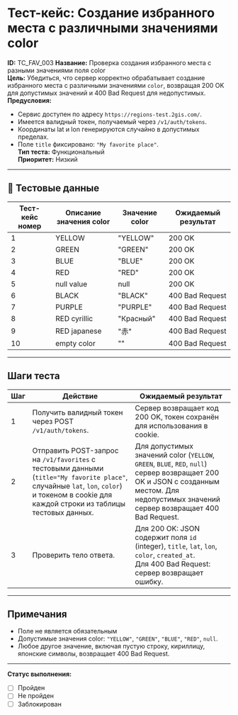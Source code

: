 # Тест-кейс: Создание избранного места с различными значениями color

**ID:** TC_FAV_003 
**Название:** Проверка создания избранного места с разными значениями поля color  
**Цель:** Убедиться, что сервер корректно обрабатывает создание избранного места с различными значениями `color`, возвращая 200 OK для допустимых значений и 400 Bad Request для недопустимых.  
**Предусловия:**  
- Сервис доступен по адресу `https://regions-test.2gis.com/`.  
- Имеется валидный токен, получаемый через `/v1/auth/tokens`.  
- Координаты lat и lon генерируются случайно в допустимых пределах.  
- Поле `title` фиксировано: `"My favorite place"`.  
**Тип теста:** Функциональный  
**Приоритет:** Низкий  

---

## 🧪 Тестовые данные

| Тест-кейс номер | Описание значения color | Значение color | Ожидаемый результат |
|-----------------|------------------------|----------------|-------------------|
| 1  | YELLOW | "YELLOW" | 200 OK |
| 2  | GREEN | "GREEN" | 200 OK |
| 3  | BLUE | "BLUE" | 200 OK |
| 4  | RED | "RED" | 200 OK |
| 5  | null value | null | 200 OK |
| 6  | BLACK | "BLACK" | 400 Bad Request |
| 7  | PURPLE | "PURPLE" | 400 Bad Request |
| 8  | RED cyrillic | "Красный" | 400 Bad Request |
| 9  | RED japanese | "赤" | 400 Bad Request |
| 10 | empty color | "" | 400 Bad Request |

---

## Шаги теста

| Шаг | Действие | Ожидаемый результат |
|-----|-----------|-------------------|
| 1   | Получить валидный токен через POST `/v1/auth/tokens`. | Сервер возвращает код 200 OK, токен сохранён для использования в cookie. |
| 2   | Отправить POST-запрос на `/v1/favorites` с тестовыми данными (`title="My favorite place"`, случайные `lat`, `lon`, `color`) и токеном в cookie для каждой строки из таблицы тестовых данных. | Для допустимых значений color (`YELLOW`, `GREEN`, `BLUE`, `RED`, `null`) сервер возвращает 200 OK и JSON с созданным местом. Для недопустимых значений сервер возвращает 400 Bad Request. |
| 3   | Проверить тело ответа. | Для 200 OK: JSON содержит поля `id` (integer), `title`, `lat`, `lon`, `color`, `created_at`. <br>Для 400 Bad Request: сервер возвращает ошибку. |

---

## Примечания
- Поле не является обязательным
- Допустимые значения color: `"YELLOW"`, `"GREEN"`, `"BLUE"`, `"RED"`, `null`.  
- Любое другое значение, включая пустую строку, кириллицу, японские символы, возвращает 400 Bad Request.  


---

**Статус выполнения:**  
- [ ] Пройден  
- [ ] Не пройден  
- [ ] Заблокирован
